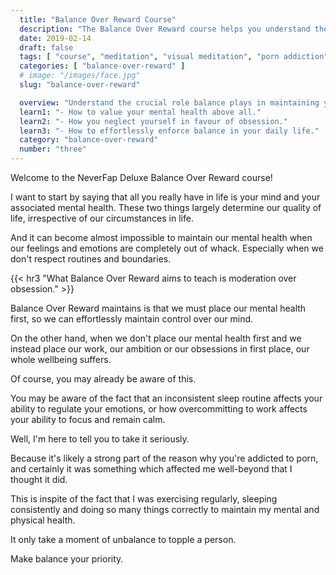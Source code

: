 ```yaml
---
  title: "Balance Over Reward Course"
  description: "The Balance Over Reward course helps you understand the crucial role balance plays in maintaining your feelings and emotions."
  date: 2019-02-14
  draft: false
  tags: [ "course", "meditation", "visual meditation", "porn addiction", "addiction", "awareness", "awareness exercises", "perspective", "nofap", "neverfap", "neverfap deluxe" ]
  categories: [ "balance-over-reward" ]
  # image: "/images/face.jpg"
  slug: "balance-over-reward"

  overview: "Understand the crucial role balance plays in maintaining your feelings and emotions."
  learn1: "- How to value your mental health above all."
  learn2: "- How you neglect yourself in favour of obsession."
  learn3: "- How to effortlessly enforce balance in your daily life."
  category: "balance-over-reward"
  number: "three"
---
```


<!-- Will Need One Edit -->

Welcome to the NeverFap Deluxe Balance Over Reward course!

I want to start by saying that all you really have in life is your mind and your associated mental health. These two things largely determine our quality of life, irrespective of our circumstances in life.

And it can become almost impossible to maintain our mental health when our feelings and emotions are completely out of whack. Especially when we don't respect routines and boundaries.


{{< hr3 "What Balance Over Reward aims to teach is moderation over obsession." >}}


Balance Over Reward maintains is that we must place our mental health first, so we can effortlessly maintain control over our mind. 

On the other hand, when we don't place our mental health first and we instead place our work, our ambition or our obsessions in first place, our whole wellbeing suffers.

Of course, you may already be aware of this.

You may be aware of the fact that an inconsistent sleep routine affects your ability to regulate your emotions, or how overcommitting to work affects your ability to focus and remain calm.

Well, I'm here to tell you to take it seriously. 

Because it's likely a strong part of the reason why you're addicted to porn, and certainly it was something which affected me well-beyond that I thought it did.

This is inspite of the fact that I was exercising regularly, sleeping consistently and doing so many things correctly to maintain my mental and physical health.

It only take a moment of unbalance to topple a person. 

Make balance your priority.
